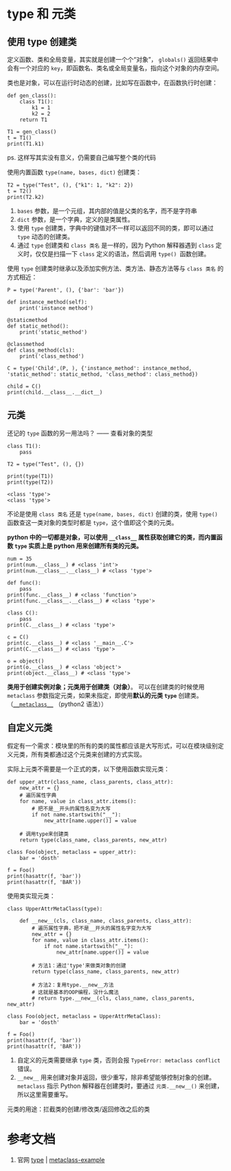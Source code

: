 # type 和 元类

## 使用 type 创建类
定义函数、类和全局变量，其实就是创建一个个“对象”， `globals()` 返回结果中会有一个对应的 `key`，即函数名、类名或全局变量名，指向这个对象的内存空间。

类也是对象，可以在运行时动态的创建，比如写在函数中，在函数执行时创建：
```
def gen_class():
    class T1():
        k1 = 1
        k2 = 2
    return T1

T1 = gen_class()
t = T1()
print(T1.k1)
```
ps. 这样写其实没有意义，仍需要自己编写整个类的代码

使用内置函数 `type(name, bases, dict)` 创建类：
```
T2 = type("Test", (), {"k1": 1, "k2": 2})
t = T2()
print(T2.k2)
```
1. `bases` 参数，是一个元组，其内部的值是父类的名字，而不是字符串
2. `dict` 参数，是一个字典，定义的是类属性。
1. 使用 `type` 创建类，字典中的键值对不一样可以返回不同的类，即可以通过 `type` 动态的创建类。
2. 通过 `type` 创建类和 `class 类名` 是一样的，因为 Python 解释器遇到 `class` 定义时，仅仅是扫描一下 `class` 定义的语法，然后调用 `type() `函数创建。

使用 `type` 创建类时继承以及添加实例方法、类方法、静态方法等与 `class 类名` 的方式相近：
```
P = type('Parent', (), {'bar': 'bar'})

def instance_method(self):
    print('instance method')

@staticmethod
def static_method():
    print('static_method')

@classmethod
def class_method(cls):
    print('class_method')

C = type('Child',(P, ), {'instance_method': instance_method, 'static_method': static_method, 'class_method': class_method})

child = C()
print(child.__class__.__dict__)
```

## 元类
还记的 `type` 函数的另一用法吗？ —— 查看对象的类型
```
class T1():
	pass

T2 = type("Test", (), {})

print(type(T1))
print(type(T2))
```

```
<class 'type'>
<class 'type'>
```
不论是使用 `class 类名` 还是 `type(name, bases, dict)` 创建的类，使用 `type()` 函数查这一类对象的类型时都是 `type`，这个值即这个类的元类。

**python 中的一切都是对象，可以使用 `__class__` 属性获取创建它的类，而内置函数 `type` 实质上是 python 用来创建所有类的元类。**
```
num = 35
print(num.__class__) # <class 'int'>
print(num.__class__.__class__) # <class 'type'>

def func():
    pass
print(func.__class__) # <class 'function'>
print(func.__class__.__class__) # <class 'type'>

class C():
    pass
print(C.__class__) # <class 'type'>

c = C()
print(c.__class__) # <class '__main__.C'>
print(C.__class__) # <class 'type'>

o = object()
print(o.__class__) # <class 'object'>
print(object.__class__) # <class 'type'>
```

**类用于创建实例对象；元类用于创建类（对象）**。
可以在创建类的时候使用 `metaclass` 参数指定元类，如果未指定，即使用**默认的元类 `type`** 创建类。（[`__metaclass__`](https://docs.python.org/3.5/library/2to3.html?highlight=__metaclass__) （python2 语法））

## 自定义元类
假定有一个需求：模块里的所有的类的属性都应该是大写形式，可以在模块级别定义元类，所有类都通过这个元类来创建的方式实现。

实际上元类不需要是一个正式的类，以下使用函数实现元类：
```
def upper_attr(class_name, class_parents, class_attr):
    new_attr = {}
    # 遍历属性字典
    for name, value in class_attr.items():
        # 把不是__开头的属性名变为大写
        if not name.startswith("__"):
            new_attr[name.upper()] = value

    # 调用type来创建类
    return type(class_name, class_parents, new_attr)

class Foo(object, metaclass = upper_attr):
    bar = 'dosth'

f = Foo()
print(hasattr(f, 'bar'))
print(hasattr(f, 'BAR'))
```

使用类实现元类：
```
class UpperAttrMetaClass(type):

    def __new__(cls, class_name, class_parents, class_attr):
        # 遍历属性字典，把不是__开头的属性名字变为大写
        new_attr = {}
        for name, value in class_attr.items():
            if not name.startswith("__"):
                new_attr[name.upper()] = value

        # 方法1：通过'type'来做类对象的创建
        return type(class_name, class_parents, new_attr)

        # 方法2：复用type.__new__方法
        # 这就是基本的OOP编程，没什么魔法
        # return type.__new__(cls, class_name, class_parents, new_attr)

class Foo(object, metaclass = UpperAttrMetaClass):
    bar = 'dosth'

f = Foo()
print(hasattr(f, 'bar'))
print(hasattr(f, 'BAR'))
```
1. 自定义的元类需要继承 `type` 类，否则会报 `TypeError: metaclass conflict` 错误。
2. `__new__` 用来创建对象并返回，很少重写，除非希望能够控制对象的创建。`metaclass` 指示 Python 解释器在创建类时，要通过 `元类.__new__()` 来创建，所以这里需要重写。

元类的用途：拦截类的创建/修改类/返回修改之后的类



# 参考文档
1. 官网 [type](https://docs.python.org/3.5/library/functions.html?highlight=globals#type) | [metaclass-example](https://docs.python.org/3.5/reference/datamodel.html?highlight=metaclass#metaclass-example)